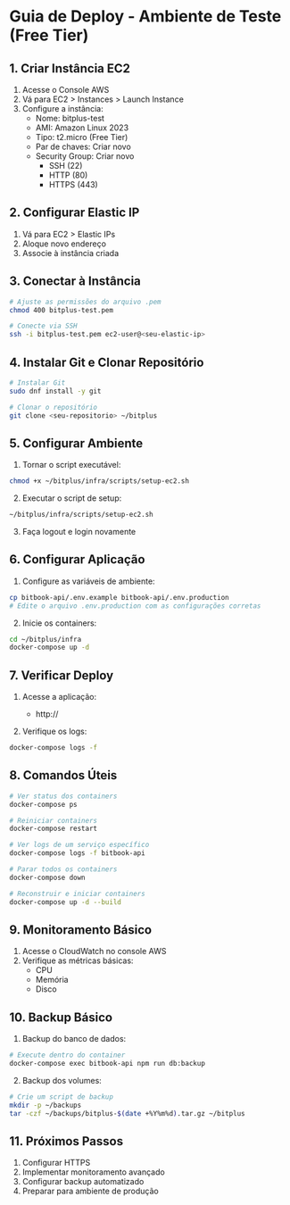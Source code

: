 # Guia de Deploy - Ambiente de Teste (Free Tier)

## 1. Criar Instância EC2

1. Acesse o Console AWS
2. Vá para EC2 > Instances > Launch Instance
3. Configure a instância:
   - Nome: bitplus-test
   - AMI: Amazon Linux 2023
   - Tipo: t2.micro (Free Tier)
   - Par de chaves: Criar novo
   - Security Group: Criar novo
     - SSH (22)
     - HTTP (80)
     - HTTPS (443)

## 2. Configurar Elastic IP

1. Vá para EC2 > Elastic IPs
2. Aloque novo endereço
3. Associe à instância criada

## 3. Conectar à Instância

```bash
# Ajuste as permissões do arquivo .pem
chmod 400 bitplus-test.pem

# Conecte via SSH
ssh -i bitplus-test.pem ec2-user@<seu-elastic-ip>
```

## 4. Instalar Git e Clonar Repositório

```bash
# Instalar Git
sudo dnf install -y git

# Clonar o repositório
git clone <seu-repositorio> ~/bitplus
```

## 5. Configurar Ambiente

1. Tornar o script executável:

```bash
chmod +x ~/bitplus/infra/scripts/setup-ec2.sh
```

2. Executar o script de setup:

```bash
~/bitplus/infra/scripts/setup-ec2.sh
```

3. Faça logout e login novamente

## 6. Configurar Aplicação

1. Configure as variáveis de ambiente:

```bash
cp bitbook-api/.env.example bitbook-api/.env.production
# Edite o arquivo .env.production com as configurações corretas
```

2. Inicie os containers:

```bash
cd ~/bitplus/infra
docker-compose up -d
```

## 7. Verificar Deploy

1. Acesse a aplicação:

   - http://<seu-elastic-ip>

2. Verifique os logs:

```bash
docker-compose logs -f
```

## 8. Comandos Úteis

```bash
# Ver status dos containers
docker-compose ps

# Reiniciar containers
docker-compose restart

# Ver logs de um serviço específico
docker-compose logs -f bitbook-api

# Parar todos os containers
docker-compose down

# Reconstruir e iniciar containers
docker-compose up -d --build
```

## 9. Monitoramento Básico

1. Acesse o CloudWatch no console AWS
2. Verifique as métricas básicas:
   - CPU
   - Memória
   - Disco

## 10. Backup Básico

1. Backup do banco de dados:

```bash
# Execute dentro do container
docker-compose exec bitbook-api npm run db:backup
```

2. Backup dos volumes:

```bash
# Crie um script de backup
mkdir -p ~/backups
tar -czf ~/backups/bitplus-$(date +%Y%m%d).tar.gz ~/bitplus
```

## 11. Próximos Passos

1. Configurar HTTPS
2. Implementar monitoramento avançado
3. Configurar backup automatizado
4. Preparar para ambiente de produção
